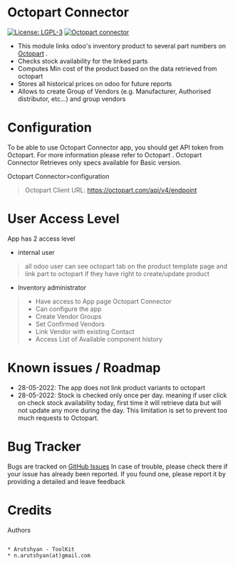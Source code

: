 # Octopart Connector

[![License: LGPL-3](https://img.shields.io/badge/licence-LGPL--3-blue.png)](https://www.gnu.org/licenses/lgpl-3.0.en.html)
[![Octopart connector](https://img.shields.io/badge/github-Octopart%20Connector-brightgreen?logo=github)](https://github.com/arutsh/octopart_connector)


* This module links odoo's inventory product to several part numbers on [Octopart](https://octopart.com) .
* Checks stock availability for the linked parts
* Computes Min cost of the product based on the data retrieved from octopart
* Stores all historical prices on odoo for future reports
* Allows to create Group of Vendors (e.g. Manufacturer, Authorised distributor, etc...) and group vendors



Configuration
=============
To be able to use Octopart Connector app, you should get API token from Octopart. For more information please refer to Octopart . Octopart Connector Retrieves only specs available for Basic version.

Octopart Connector>configuration
> Octopart Client URL: https://octopart.com/api/v4/endpoint


User Access Level
=================

App has 2 access level
* internal user
> all odoo user can see octopart tab on the product template page and link part to octopart if they have right to create/update product
* Inventory administrator
> * Have access to App page Octopart Connector
> * Can configure the app
> * Create Vendor Groups
> * Set Confirmed Vendors
> * Link Vendor with existing Contact
> * Access List of Available component history



Known issues / Roadmap
======================

* 28-05-2022: The app does not link product variants to octopart
* 28-05-2022: Stock is checked only once per day. meaning if user click on check stock availability today, first time it will retrieve data but will not update any more during the day. This limitation is set to prevent too much requests to Octopart.

Bug Tracker
===========

Bugs are tracked on [GitHub Issues](https://github.com/arutsh/octopart_connector/issues)
In case of trouble, please check there if your issue has already been reported.
If you found one, please report  it by providing a detailed and leave feedback


Credits
=======

Authors
~~~~~~~

* Arutshyan - ToolKit
* n.arutshyan(at)gmail.com
